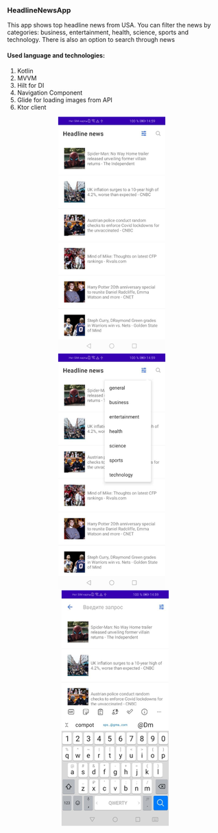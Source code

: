 ### HeadlineNewsApp
This app shows top headline news from USA. You can filter the news by categories: business, entertainment, health, science, sports and technology. There is also an option to search through news
#### Used language and technologies:
1. Kotlin 
2. MVVM 
3. Hilt for DI 
4. Navigation Component 
5. Glide for loading images from API 
6. Ktor client
<p align="center">
  <img alt="Main screen" src="app/src/main/res/drawable/app_screenshots_1.jpg" height="550" width="250"/>
&nbsp; &nbsp;
  <img alt="Filtering" src="app/src/main/res/drawable/app_screenshots_2.jpg" height="550" width="250"/>
&nbsp; &nbsp;
  <img alt="Searching" src="app/src/main/res/drawable/app_screenshots_3.jpg" height="550" width="250"/>
</p>
